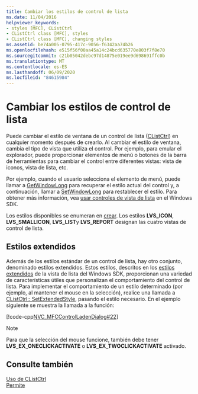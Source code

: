 ```yaml
---
title: Cambiar los estilos de control de lista
ms.date: 11/04/2016
helpviewer_keywords:
- styles [MFC], CListCtrl
- CListCtrl class [MFC], styles
- CListCtrl class [MFC], changing styles
ms.assetid: be74a005-0795-417c-9056-f6342aa74b26
ms.openlocfilehash: e515f56f00aa45a14c24bcd635770e803f7f8e70
ms.sourcegitcommit: c21b05042debc97d14875e019ee9d698691ffc0b
ms.translationtype: MT
ms.contentlocale: es-ES
ms.lasthandoff: 06/09/2020
ms.locfileid: "84615984"
---
```

# <a name="changing-list-control-styles"></a>Cambiar los estilos de control de lista

Puede cambiar el estilo de ventana de un control de lista ([CListCtrl](reference/clistctrl-class.md)) en cualquier momento después de crearlo. Al cambiar el estilo de ventana, cambia el tipo de vista que utiliza el control. Por ejemplo, para emular el explorador, puede proporcionar elementos de menú o botones de la barra de herramientas para cambiar el control entre diferentes vistas: vista de iconos, vista de lista, etc.

Por ejemplo, cuando el usuario selecciona el elemento de menú, puede llamar a [GetWindowLong](/windows/win32/api/winuser/nf-winuser-getwindowlongw) para recuperar el estilo actual del control y, a continuación, llamar a [SetWindowLong](/windows/win32/api/winuser/nf-winuser-setwindowlongw) para restablecer el estilo. Para obtener más información, vea [usar controles de vista de lista](/windows/win32/Controls/using-list-view-controls) en el Windows SDK.

Los estilos disponibles se enumeran en [crear](reference/clistctrl-class.md#create). Los estilos **LVS_ICON**, **LVS_SMALLICON**, **LVS_LIST**y **LVS_REPORT** designan las cuatro vistas de control de lista.

## <a name="extended-styles"></a>Estilos extendidos

Además de los estilos estándar de un control de lista, hay otro conjunto, denominado estilos extendidos. Estos estilos, descritos en los [estilos extendidos](/windows/win32/Controls/extended-list-view-styles) de la vista de lista del Windows SDK, proporcionan una variedad de características útiles que personalizan el comportamiento del control de lista. Para implementar el comportamiento de un estilo determinado (por ejemplo, al mantener el mouse en la selección), realice una llamada a [CListCtrl:: SetExtendedStyle](reference/clistctrl-class.md#setextendedstyle), pasando el estilo necesario. En el ejemplo siguiente se muestra la llamada a la función:

[!code-cpp[NVC_MFCControlLadenDialog#22](codesnippet/cpp/changing-list-control-styles_1.cpp)]

> [!NOTE]
> Para que la selección del mouse funcione, también debe tener **LVS_EX_ONECLICKACTIVATE** o **LVS_EX_TWOCLICKACTIVATE** activado.

## <a name="see-also"></a>Consulte también

[Uso de CListCtrl](using-clistctrl.md)<br/>
[Permite](controls-mfc.md)
